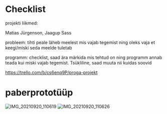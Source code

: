 # Checklist

projekti liikmed:

Matias Jürgenson, Jaagup Sass


probleem: tihti peale läheb meelest mis vajab tegemist ning oleks vaja et keegi/miski seda meelde tuletab

programm: checklist, saad ära märkida mis tehtud on ning programm annab teada kui miski vajab tegemist. Tsükliline, saad muuta nii kuidas soovid

https://trello.com/b/cs6enq9P/proga-projekt

# paberprototüüp
![IMG_20210920_110619](https://user-images.githubusercontent.com/60267635/134544696-f8ba6406-7e2f-41f8-84f2-7bb53f88f46d.jpg)
![IMG_20210920_110626](https://user-images.githubusercontent.com/60267635/134544866-4274c35f-5da7-48b3-9463-ade525fe69b2.jpg)

